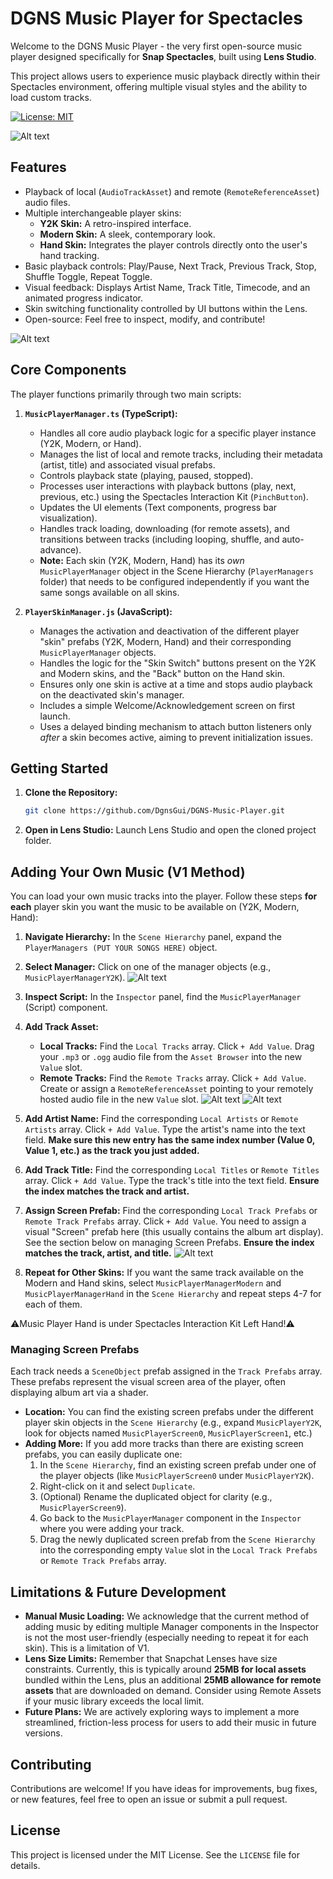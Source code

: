 # DGNS Music Player for Spectacles

Welcome to the DGNS Music Player - the very first open-source music player designed specifically for **Snap Spectacles**, built using **Lens Studio**.

This project allows users to experience music playback directly within their Spectacles environment, offering multiple visual styles and the ability to load custom tracks.

[![License: MIT](https://img.shields.io/badge/License-MIT-yellow.svg)](https://opensource.org/licenses/MIT)

![Alt text](https://s6.gifyu.com/images/bMqSw.gif)
## Features

*   Playback of local (`AudioTrackAsset`) and remote (`RemoteReferenceAsset`) audio files.
*   Multiple interchangeable player skins:
    *   **Y2K Skin:** A retro-inspired interface.
    *   **Modern Skin:** A sleek, contemporary look.
    *   **Hand Skin:** Integrates the player controls directly onto the user's hand tracking.
*   Basic playback controls: Play/Pause, Next Track, Previous Track, Stop, Shuffle Toggle, Repeat Toggle.
*   Visual feedback: Displays Artist Name, Track Title, Timecode, and an animated progress indicator.
*   Skin switching functionality controlled by UI buttons within the Lens.
*   Open-source: Feel free to inspect, modify, and contribute!

![Alt text](https://s6.gifyu.com/images/bMqSa.gif)

## Core Components

The player functions primarily through two main scripts:

1.  **`MusicPlayerManager.ts` (TypeScript):**
    *   Handles all core audio playback logic for a specific player instance (Y2K, Modern, or Hand).
    *   Manages the list of local and remote tracks, including their metadata (artist, title) and associated visual prefabs.
    *   Controls playback state (playing, paused, stopped).
    *   Processes user interactions with playback buttons (play, next, previous, etc.) using the Spectacles Interaction Kit (`PinchButton`).
    *   Updates the UI elements (Text components, progress bar visualization).
    *   Handles track loading, downloading (for remote assets), and transitions between tracks (including looping, shuffle, and auto-advance).
    *   **Note:** Each skin (Y2K, Modern, Hand) has its *own* `MusicPlayerManager` object in the Scene Hierarchy (`PlayerManagers` folder) that needs to be configured independently if you want the same songs available on all skins.

2.  **`PlayerSkinManager.js` (JavaScript):**
    *   Manages the activation and deactivation of the different player "skin" prefabs (Y2K, Modern, Hand) and their corresponding `MusicPlayerManager` objects.
    *   Handles the logic for the "Skin Switch" buttons present on the Y2K and Modern skins, and the "Back" button on the Hand skin.
    *   Ensures only one skin is active at a time and stops audio playback on the deactivated skin's manager.
    *   Includes a simple Welcome/Acknowledgement screen on first launch.
    *   Uses a delayed binding mechanism to attach button listeners only *after* a skin becomes active, aiming to prevent initialization issues.

## Getting Started

1.  **Clone the Repository:**
    ```bash
    git clone https://github.com/DgnsGui/DGNS-Music-Player.git
    ```
2.  **Open in Lens Studio:** Launch Lens Studio and open the cloned project folder.

## Adding Your Own Music (V1 Method)

You can load your own music tracks into the player. Follow these steps **for each** player skin you want the music to be available on (Y2K, Modern, Hand):
1.  **Navigate Hierarchy:** In the `Scene Hierarchy` panel, expand the `PlayerManagers (PUT YOUR SONGS HERE)` object.
2.  **Select Manager:** Click on one of the manager objects (e.g., `MusicPlayerManagerY2K`).
![Alt text](https://iili.io/37oLejV.md.png)
3.  **Inspect Script:** In the `Inspector` panel, find the `MusicPlayerManager` (Script) component.

4.  **Add Track Asset:**
    *   **Local Tracks:** Find the `Local Tracks` array. Click `+ Add Value`. Drag your `.mp3` or `.ogg` audio file from the `Asset Browser` into the new `Value` slot.
    *   **Remote Tracks:** Find the `Remote Tracks` array. Click `+ Add Value`. Create or assign a `RemoteReferenceAsset` pointing to your remotely hosted audio file in the new `Value` slot.
![Alt text](https://iili.io/37otU67.png)
![Alt text](https://iili.io/37obMdX.png)

5.  **Add Artist Name:** Find the corresponding `Local Artists` or `Remote Artists` array. Click `+ Add Value`. Type the artist's name into the text field. **Make sure this new entry has the same index number (Value 0, Value 1, etc.) as the track you just added.**

6.  **Add Track Title:** Find the corresponding `Local Titles` or `Remote Titles` array. Click `+ Add Value`. Type the track's title into the text field. **Ensure the index matches the track and artist.**

7.  **Assign Screen Prefab:** Find the corresponding `Local Track Prefabs` or `Remote Track Prefabs` array. Click `+ Add Value`. You need to assign a visual "Screen" prefab here (this usually contains the album art display). See the section below on managing Screen Prefabs. **Ensure the index matches the track, artist, and title.**
![Alt text](https://iili.io/37ombP2.png)

8.  **Repeat for Other Skins:** If you want the same track available on the Modern and Hand skins, select `MusicPlayerManagerModern` and `MusicPlayerManagerHand` in the `Scene Hierarchy` and repeat steps 4-7 for each of them.

⚠️Music Player Hand is under Spectacles Interaction Kit Left Hand!⚠️

### Managing Screen Prefabs

Each track needs a `SceneObject` prefab assigned in the `Track Prefabs` array. These prefabs represent the visual screen area of the player, often displaying album art via a shader.

*   **Location:** You can find the existing screen prefabs under the different player skin objects in the `Scene Hierarchy` (e.g., expand `MusicPlayerY2K`, look for objects named `MusicPlayerScreen0`, `MusicPlayerScreen1`, etc.)
*   **Adding More:** If you add more tracks than there are existing screen prefabs, you can easily duplicate one:
    1.  In the `Scene Hierarchy`, find an existing screen prefab under one of the player objects (like `MusicPlayerScreen0` under `MusicPlayerY2K`).
    2.  Right-click on it and select `Duplicate`.
    3.  (Optional) Rename the duplicated object for clarity (e.g., `MusicPlayerScreen9`).
    4.  Go back to the `MusicPlayerManager` component in the `Inspector` where you were adding your track.
    5.  Drag the newly duplicated screen prefab from the `Scene Hierarchy` into the corresponding empty `Value` slot in the `Local Track Prefabs` or `Remote Track Prefabs` array.

## Limitations & Future Development

*   **Manual Music Loading:** We acknowledge that the current method of adding music by editing multiple Manager components in the Inspector is not the most user-friendly (especially needing to repeat it for each skin). This is a limitation of V1.
*   **Lens Size Limits:** Remember that Snapchat Lenses have size constraints. Currently, this is typically around **25MB for local assets** bundled within the Lens, plus an additional **25MB allowance for remote assets** that are downloaded on demand. Consider using Remote Assets if your music library exceeds the local limit.
*   **Future Plans:** We are actively exploring ways to implement a more streamlined, friction-less process for users to add their music in future versions.

## Contributing

Contributions are welcome! If you have ideas for improvements, bug fixes, or new features, feel free to open an issue or submit a pull request.

## License

This project is licensed under the MIT License. See the `LICENSE` file for details.
